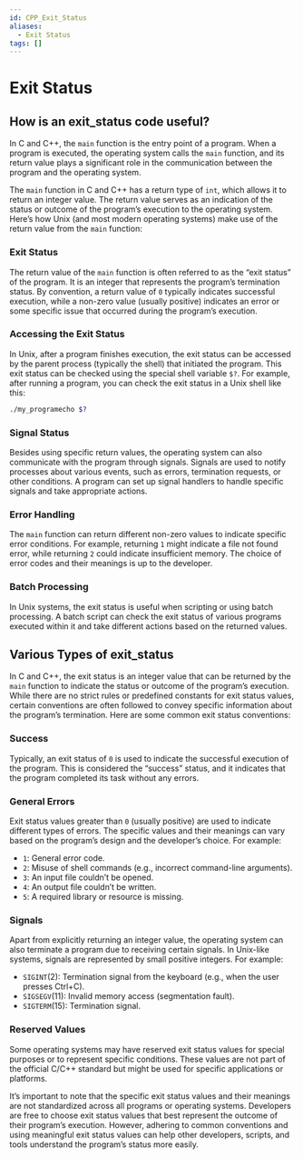 ```yaml
---
id: CPP_Exit_Status
aliases:
  - Exit Status
tags: []
---
```


# Exit Status

## How is an exit_status code useful?

In C and C++, the `main` function is the entry point of a program. When a program is executed, the operating system calls the `main` function, and its return value plays a significant role in the communication between the program and the operating system.

The `main` function in C and C++ has a return type of `int`, which allows it to return an integer value. The return value serves as an indication of the status or outcome of the program’s execution to the operating system. Here’s how Unix (and most modern operating systems) make use of the return value from the `main` function:

### Exit Status

The return value of the `main` function is often referred to as the “exit status” of the program. It is an integer that represents the program’s termination status. By convention, a return value of `0` typically indicates successful execution, while a non-zero value (usually positive) indicates an error or some specific issue that occurred during the program’s execution.

### Accessing the Exit Status

In Unix, after a program finishes execution, the exit status can be accessed by the parent process (typically the shell) that initiated the program. This exit status can be checked using the special shell variable `$?`. For example, after running a program, you can check the exit status in a Unix shell like this:

```bash
./my_programecho $?
```

### Signal Status

Besides using specific return values, the operating system can also communicate with the program through signals. Signals are used to notify processes about various events, such as errors, termination requests, or other conditions. A program can set up signal handlers to handle specific signals and take appropriate actions.

### Error Handling

The `main` function can return different non-zero values to indicate specific error conditions. For example, returning `1` might indicate a file not found error, while returning `2` could indicate insufficient memory. The choice of error codes and their meanings is up to the developer.

### Batch Processing

In Unix systems, the exit status is useful when scripting or using batch processing. A batch script can check the exit status of various programs executed within it and take different actions based on the returned values.

## Various Types of exit_status

In C and C++, the exit status is an integer value that can be returned by the `main` function to indicate the status or outcome of the program’s execution. While there are no strict rules or predefined constants for exit status values, certain conventions are often followed to convey specific information about the program’s termination. Here are some common exit status conventions:

### Success

Typically, an exit status of `0` is used to indicate the successful execution of the program. This is considered the “success” status, and it indicates that the program completed its task without any errors.

### General Errors

Exit status values greater than `0` (usually positive) are used to indicate different types of errors. The specific values and their meanings can vary based on the program’s design and the developer’s choice. For example:

- `1`: General error code.
- `2`: Misuse of shell commands (e.g., incorrect command-line arguments).
- `3`: An input file couldn’t be opened.
- `4`: An output file couldn’t be written.
- `5`: A required library or resource is missing.

### Signals

Apart from explicitly returning an integer value, the operating system can also terminate a program due to receiving certain signals. In Unix-like systems, signals are represented by small positive integers. For example:

- `SIGINT`(2): Termination signal from the keyboard (e.g., when the user presses Ctrl+C).
- `SIGSEGV`(11): Invalid memory access (segmentation fault).
- `SIGTERM`(15): Termination signal.

### Reserved Values

Some operating systems may have reserved exit status values for special purposes or to represent specific conditions. These values are not part of the official C/C++ standard but might be used for specific applications or platforms.

It’s important to note that the specific exit status values and their meanings are not standardized across all programs or operating systems. Developers are free to choose exit status values that best represent the outcome of their program’s execution. However, adhering to common conventions and using meaningful exit status values can help other developers, scripts, and tools understand the program’s status more easily.
